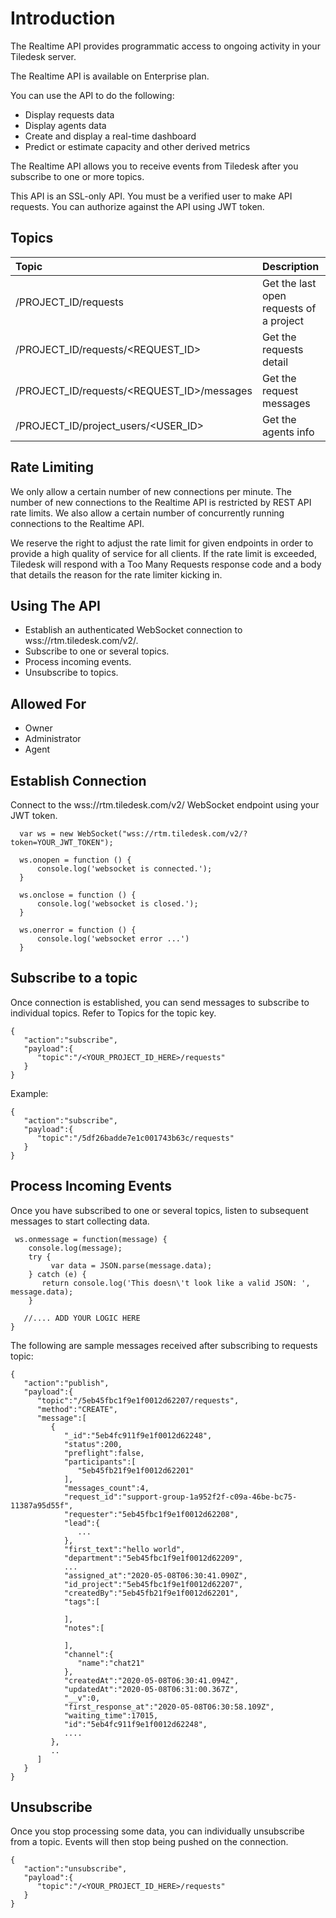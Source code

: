 # Introduction

The Realtime  API provides programmatic access to ongoing activity in your Tiledesk server.

The Realtime API is available on Enterprise plan.

You can use the API to do the following:

* Display requests data
* Display agents data
* Create and display a real-time dashboard
* Predict or estimate capacity and other derived metrics

The Realtime API allows you to receive events from Tiledesk after you subscribe to one or more topics.

This API is an SSL-only API. You must be a verified user to make API requests. You can authorize against the API using JWT token. 


## Topics

| Topic | Description |
| :--- | :--- |
| /PROJECT_ID/requests | Get the last open requests of a project  |
| /PROJECT_ID/requests/<REQUEST_ID> | Get the requests detail  |
| /PROJECT_ID/requests/<REQUEST_ID>/messages | Get the request messages  |
| /PROJECT_ID/project_users/<USER_ID> | Get the agents info  |

## Rate Limiting
We only allow a certain number of new connections per minute. The number of new connections to the Realtime API is restricted by REST API rate limits. We also allow a certain number of concurrently running connections to the Realtime API.

We reserve the right to adjust the rate limit for given endpoints in order to provide a high quality of service for all clients. If the rate limit is exceeded, Tiledesk will respond with a Too Many Requests response code and a body that details the reason for the rate limiter kicking in.


## Using The API
* Establish an authenticated WebSocket connection to wss://rtm.tiledesk.com/v2/.
* Subscribe to one or several topics.
* Process incoming events.
* Unsubscribe to topics.

## Allowed For
* Owner
* Administrator
* Agent

## Establish Connection
Connect to the wss://rtm.tiledesk.com/v2/ WebSocket endpoint using your JWT token.

```
  var ws = new WebSocket("wss://rtm.tiledesk.com/v2/?token=YOUR_JWT_TOKEN"); 
  
  ws.onopen = function () {
      console.log('websocket is connected.');         
  }
  
  ws.onclose = function () {
      console.log('websocket is closed.');           
  }
  
  ws.onerror = function () {
      console.log('websocket error ...')
  }               
```
## Subscribe to a topic
Once connection is established, you can send messages to subscribe to individual topics. Refer to Topics for the topic key.

```
{
   "action":"subscribe",
   "payload":{
      "topic":"/<YOUR_PROJECT_ID_HERE>/requests"
   }
}
```
Example:

```
{
   "action":"subscribe",
   "payload":{
      "topic":"/5df26badde7e1c001743b63c/requests"
   }
}
```

## Process Incoming Events
Once you have subscribed to one or several topics, listen to subsequent messages to start collecting data.
```
 ws.onmessage = function(message) {   
    console.log(message);
    try {
         var data = JSON.parse(message.data);
    } catch (e) {
       return console.log('This doesn\'t look like a valid JSON: ', message.data);
    }

   //.... ADD YOUR LOGIC HERE    
}
```

The following are sample messages received after subscribing to requests topic:
```
{
   "action":"publish",
   "payload":{
      "topic":"/5eb45fbc1f9e1f0012d62207/requests",
      "method":"CREATE",
      "message":[
         {
            "_id":"5eb4fc911f9e1f0012d62248",
            "status":200,
            "preflight":false,
            "participants":[
               "5eb45fb21f9e1f0012d62201"
            ],
            "messages_count":4,
            "request_id":"support-group-1a952f2f-c09a-46be-bc75-11387a95d55f",
            "requester":"5eb45fbc1f9e1f0012d62208",
            "lead":{
               ...
            },
            "first_text":"hello world",
            "department":"5eb45fbc1f9e1f0012d62209",
            ...
            "assigned_at":"2020-05-08T06:30:41.090Z",
            "id_project":"5eb45fbc1f9e1f0012d62207",
            "createdBy":"5eb45fb21f9e1f0012d62201",
            "tags":[

            ],
            "notes":[

            ],
            "channel":{
               "name":"chat21"
            },
            "createdAt":"2020-05-08T06:30:41.094Z",
            "updatedAt":"2020-05-08T06:31:00.367Z",
            "__v":0,
            "first_response_at":"2020-05-08T06:30:58.109Z",
            "waiting_time":17015,
            "id":"5eb4fc911f9e1f0012d62248",
            ....
         },
         ..
      ]
   }
}
```

## Unsubscribe
Once you stop processing some data, you can individually unsubscribe from a topic. Events will then stop being pushed on the connection.
```
{
   "action":"unsubscribe",
   "payload":{
      "topic":"/<YOUR_PROJECT_ID_HERE>/requests"
   }
}
```
